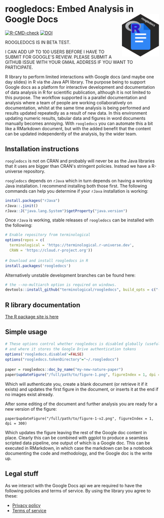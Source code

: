 # roogledocs: Embed Analysis in Google Docs <a href='https://terminological.github.io/roogledocs/index.html'><img src='man/figures/logo.png' align="right" height="139" /></a>

[![R-CMD-check](https://github.com/terminological/roogledocs/workflows/R-CMD-check/badge.svg)](https://github.com/terminological/roogledocs/actions)
[![DOI](https://zenodo.org/badge/475030092.svg)](https://zenodo.org/badge/latestdoi/475030092)


ROOGLEDOCS IS IN BETA TEST. 

I CAN ADD UP TO 100 USERS BEFORE I HAVE TO SUBMIT FOR GOOGLE'S REVIEW.
PLEASE SUBMIT A GITHUB ISSUE WITH YOUR GMAIL ADDRESS IF YOU WANT TO PARTICIPATE.

R library to perform limited interactions with Google docs (and maybe one day slides)
in R via the Java API library. The purpose being to support Google docs as a 
platform for interactive development and documentation of data analysis in R for scientific
publication, although it is not limited to this purpose. The workflow supported is a parallel documentation and analysis
where a team of people are working collaboratively on documentation, whilst at the same time analysis 
is being performed and results updated repeatedly as a result of new data. In this environment updating
numeric results, tabular data and figures in word documents manually becomes annoying. With `roogledocs`
you can automate this a bit like a RMarkdown document, but with the added benefit that the content 
can be updated independently of the analysis, by the wider team. 

## Installation instructions

`roogledocs` is not on CRAN and probably will never be as the Java libraries that
it uses are bigger than CRAN's stringent policies. Instead we have a R-universe
repository.

`roogledocs` depends on `rJava` which in turn depends on having a working Java
installation. I recommend installing both those first. The following commands 
can help you determine if your `rJava` installation is working:

```R
install.packages("rJava")
rJava::.jinit()
rJava::J("java.lang.System")$getProperty("java.version")
```

Once `rJava` is working, stable releases of `roogledocs` can be
installed with the following:

```R
# Enable repository from terminological
options(repos = c(
  terminological = 'https://terminological.r-universe.dev',
  CRAN = 'https://cloud.r-project.org'))

# Download and install roogledocs in R
install.packages('roogledocs')
```

Alternatively unstable development branches can be found here:

```R
# the --no-multiarch option is required on windows.
devtools::install_github("terminological/roogledocs", build_opts = c("--no-multiarch"))
```

## R library documentation

[The R package site is here](https://terminological.github.io/roogledocs/)

## Simple usage

```R
# These options control whether roogledocs is disabled globally (useful for testing)
# and where it stores the Google Drive authentication tokens
options('roogledocs.disabled'=FALSE)
options("roogledocs.tokenDirectory"="~/.roogledocs")

paper = roogledocs::doc_by_name("my-new-nature-paper")
paper$updateFigure("/full/path/to/figure-1.png", figureIndex = 1, dpi = 300)
```

Which will authenticate you, create a blank document (or retrieve it if it exists) and 
updates the first figure in the document, or inserts it at the end if no images exist
already.

After some editing of the document and further analysis you are ready for a new
version of the figure:

```{R}
paper$updateFigure("/full/path/to/figure-1-v2.png", figureIndex = 1, dpi = 300)
```

Which updates the figure leaving the rest of the Google doc content in place.
Clearly this can be combined with ggplot to produce a seamless scripted data
pipeline, one output of which is a Google doc. This can be executed in
RMarkdown, in which case the markdown can be a notebook documenting the code and
methodology, and the Google doc is the write up.

## Legal stuff

As we interact with the Google Docs api we are required to have the following 
policies and terms of service. By using the library you agree to these:

* [Privacy policy](privacy-policy.html)
* [Terms of service](terms-of-service.html)